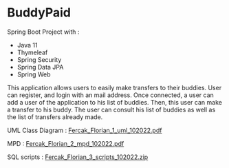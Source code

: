 # BuddyPaid

Spring Boot Project with : 
 - Java 11
 - Thymeleaf
 - Spring Security
 - Spring Data JPA
 - Spring Web
 
This application allows users to easily make transfers to their buddies.
User can register, and login with an mail address.
Once connected, a user can add a user of the application to his list of buddies.
Then, this user can make a transfer to his buddy.
The user can consult his list of buddies as well as the list of transfers already made.

UML Class Diagram :
[Fercak_Florian_1_uml_102022.pdf](https://github.com/Fercak-Florian/BuddyPaid/files/10275673/Fercak_Florian_1_uml_102022.pdf)

MPD :
[Fercak_Florian_2_mpd_102022.pdf](https://github.com/Fercak-Florian/BuddyPaid/files/10275678/Fercak_Florian_2_mpd_102022.pdf)

SQL scripts :
[Fercak_Florian_3_scripts_102022.zip](https://github.com/Fercak-Florian/BuddyPaid/files/10275583/Fercak_Florian_3_scripts_102022.zip)
